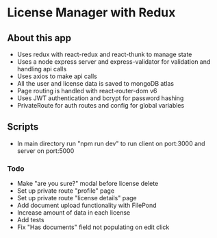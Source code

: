 # License Manager with Redux

## About this app
* Uses redux with react-redux and react-thunk to manage state
* Uses a node express server and express-validator for validation and handling api calls
* Uses axios to make api calls 
* All the user and license data is saved to mongoDB atlas
* Page routing is handled with react-router-dom v6 
* Uses JWT authentication and bcrypt for password hashing
* PrivateRoute for auth routes and config for global variables

## Scripts
* In main directory run "npm run dev" to run client on port:3000 and server on port:5000

### Todo
* Make "are you sure?" modal before license delete
* Set up private route "profile" page
* Set up private route "license details" page
* Add document upload functionality with FilePond
* Increase amount of data in each license 
* Add tests
* Fix "Has documents" field not populating on edit click


